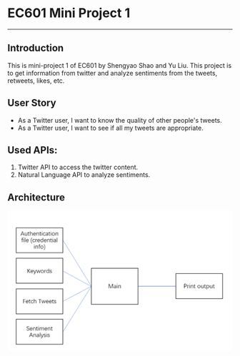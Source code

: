 # EC601 Mini Project 1
<hr>

## Introduction
This is mini-project 1 of EC601 by Shengyao Shao and Yu Liu. This project is to get information from twitter and analyze sentiments from the tweets, retweets, likes, etc.

## User Story
<ul>
<li>As a Twitter user, I want to know the quality of other people's tweets.</li>
<li>As a Twitter user, I want to see if all my tweets are appropriate.</li>
</ul>

## Used APIs:
<ol>
  <li>Twitter API to access the twitter content.</li>
  <li>Natural Language API to analyze sentiments.</li>
</ol>


## Architecture
<img src="https://github.com/shengyaoshao/EC601/blob/master/222X9%5DJ5%25%24Y%60ZSLN%25TGU%5D%247.png">
